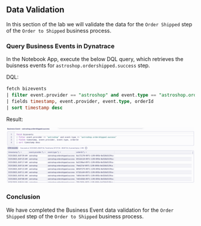 ## Data Validation

In this section of the lab we will validate the data for the `Order Shipped` step of the `Order to Shipped` business process.

### Query Business Events in Dynatrace

In the Notebook App, execute the below DQL query, which retrieves the buisness events for `astroshop.ordershipped.success` step.  

DQL:
```sql
fetch bizevents
| filter event.provider == "astroshop" and event.type == "astroshop.ordershipped.success"
| fields timestamp, event.provider, event.type, orderId
| sort timestamp desc
```

Result:

![DQL Query](../../../assets/images/04_bizevents_api_ordershipped_data_validation_dql.png)

### Conclusion

We have completed the Business Event data validation for the `Order Shipped` step of the `Order to Shipped` business process.